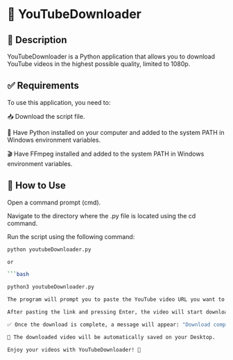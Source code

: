 # 🚀 YouTubeDownloader

## 📌 Description

YouTubeDownloader is a Python application that allows you to download YouTube videos in the highest possible quality, limited to 1080p.

## ✅ Requirements

To use this application, you need to:

📥 Download the script file.

🐍 Have Python installed on your computer and added to the system PATH in Windows environment variables.

🎬 Have FFmpeg installed and added to the system PATH in Windows environment variables.

## 🎯 How to Use

Open a command prompt (cmd).

Navigate to the directory where the .py file is located using the cd command.

Run the script using the following command:

```bash
python youtubeDownloader.py

or

```bash

python3 youtubeDownloader.py

The program will prompt you to paste the YouTube video URL you want to download.

After pasting the link and pressing Enter, the video will start downloading automatically.

✅ Once the download is complete, a message will appear: "Download completed".

📂 The downloaded video will be automatically saved on your Desktop.

Enjoy your videos with YouTubeDownloader! 🎉

